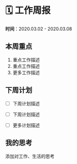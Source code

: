 # 🗓 工作周报

**时间**：2020.03.02 - 2020.03.08


## 本周重点

1. 重点工作描述 
1. 重点工作描述
1. 更多工作描述



## 
## 下周计划

- [ ] 下周计划描述
- [ ] 下周计划描述
- [ ] 更多计划描述







## 我的思考
添加对工作、生活的思考
